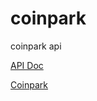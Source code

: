 # coinpark
coinpark api

[API Doc](https://github.com/coinparkcc/API_Docs/wiki/API_Reference)

[Coinpark](https://www.coinpark.cc/login/Register?id=800328480&lang=zh)
